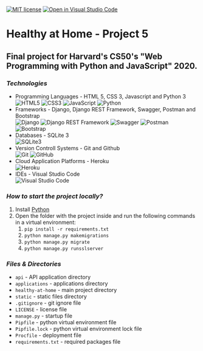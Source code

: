 [![MIT license](https://img.shields.io/badge/License-MIT-blue.svg)](https://github.com/mmanchev23/healthy-at-home/blob/master/LICENSE)
[![Open in Visual Studio Code](https://open.vscode.dev/badges/open-in-vscode.svg)](https://open.vscode.dev/mmanchev23/healthy-at-home)

# Healthy at Home - Project 5

## Final project for Harvard's CS50's "Web Programming with Python and JavaScript" 2020.

### ***Technologies***
<ul>
    <li>
        Programming Languages - HTML 5, CSS 3, Javascript and Python 3
        <br>
        <img alt="HTML5" src="https://img.shields.io/badge/html5-%23E34F26.svg?style=for-the-badge&logo=html5&logoColor=white"/>
        <img alt="CSS3" src="https://img.shields.io/badge/css3-%231572B6.svg?style=for-the-badge&logo=css3&logoColor=white"/>
        <img alt="JavaScript" src="https://img.shields.io/badge/javascript-%23323330.svg?style=for-the-badge&logo=javascript&logoColor=%23F7DF1E"/>
        <img alt="Python" src="https://img.shields.io/badge/python-%2314354C.svg?style=for-the-badge&logo=python&logoColor=white"/>
    </li>
    <li>
        Frameworks - Django, Django REST Framework, Swagger, Postman and Bootstrap
        <br/>
        <img alt="Django" src="https://img.shields.io/badge/django-%23092E20.svg?style=for-the-badge&logo=django&logoColor=white"/>
        <img alt="Django REST Framework" src="https://img.shields.io/badge/DJANGO-REST-ff1709?style=for-the-badge&logo=django&logoColor=white&color=ff1709&labelColor=gray"/>
        <img alt="Swagger" src="https://img.shields.io/badge/-Swagger-%23Clojure?style=for-the-badge&logo=swagger&logoColor=white"/>
        <img alt="Postman" src="https://img.shields.io/badge/Postman-FF6C37?style=for-the-badge&logo=postman&logoColor=red"/>
        <img alt="Bootstrap" src="https://img.shields.io/badge/bootstrap-%23563D7C.svg?style=for-the-badge&logo=bootstrap&logoColor=white"/>
    </li>
    <li>
        Databases - SQLite 3
        <br>
        <img alt="SQLite3" src ="https://img.shields.io/badge/sqlite-%2307405e.svg?style=for-the-badge&logo=sqlite&logoColor=white"/>
    </li>
    <li>
        Version Controll Systems - Git and Github
        <br/>
        <img alt="Git" src="https://img.shields.io/badge/git-%23F05033.svg?style=for-the-badge&logo=git&logoColor=white"/>
        <img alt="GitHub" src="https://img.shields.io/badge/github-%23121011.svg?style=for-the-badge&logo=github&logoColor=white"/>
    </li>
    <li>
        Cloud Application Platforms - Heroku
        <br/>
        <img alt="Heroku" src="https://img.shields.io/badge/heroku-%23430098.svg?style=for-the-badge&logo=heroku&logoColor=white"/>
    </li>
    <li>
        IDEs - Visual Studio Code
        <br/>
        <img alt="Visual Studio Code" src="https://img.shields.io/badge/VisualStudioCode-0078d7.svg?style=for-the-badge&logo=visual-studio-code&logoColor=white"/>
    </li>
</ul>

### ***How to start the project locally?***
1. Install [Python](https://www.python.org/downloads/)
2. Open the folder with the project inside and run the following commands in a virtual environment: 
   1. `pip install -r requirements.txt`
   2. `python manage.py makemigrations`
   3. `python manage.py migrate`
   4. `python manage.py runsslserver`

### ***Files & Directories***
- `api` - API application directory
- `applications` - applications directory
- `healthy-at-home` - main project directory
- `static` - static files directory
- `.gitignore` - git ignore file
- `LICENSE` - license file
- `manage.py` - startup file
- `Pipfile` - python virtual environment file
- `Pipfile.lock` - python virtual environment lock file
- `Procfile` - deployment file
- `requirements.txt` - required packages file
